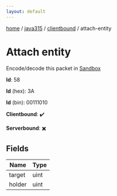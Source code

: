 ```yaml
---
layout: default
---
```


[home](/)  /  [java315](/protocol/java315)  /  [clientbound](/protocol/java315/clientbound)  /  attach-entity

# Attach entity

Encode/decode this packet in [Sandbox](../../../sandbox/java315#Clientbound.AttachEntity)

**Id**: 58

**Id** (hex): 3A

**Id** (bin): 00111010

**Clientbound**: ✔️

**Serverbound**: ✖️

## Fields

Name | Type
---|---
target | uint
holder | uint
